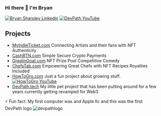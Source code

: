 ### Hi there 👋 I'm Bryan 

[![Bryan Sharpley Linkedin](https://img.shields.io/badge/LinkedIn-0077B5?style=for-the-badge&logo=linkedin&logoColor=white)](https://www.linkedin.com/in/bsharpley/)
[![DevPath YouTube](https://img.shields.io/badge/YouTube-FF0000?style=for-the-badge&logo=youtube&logoColor=white)](https://www.youtube.com/channel/UCpprazufqp6UCSqwCv2ua6g)



## Projects

- [MyIndieTicket.com](https://myindieticket.com) Connecting Artists and their fans with NFT Authenticity
- [CashBTN.com](https://cashbtn.com) Simple Secure Crypto Payments
- [GigglinGoat.com](https://gigglingoat.com) NFT Prize Pool Competitive Comedy
- [ChefsTab.com](https://chefstab.com) Empowering Great Chefs with NFT Recipes Royalties Included
- [HowToGro.com](https://howtogro.com) Just a fun project about growing stuff. [![HowToGro YouTube](https://img.shields.io/badge/YouTube-FF0000?style=for-the-badge&logo=youtube&logoColor=white)](https://www.youtube.com/channel/UC7gCZJ7Of3LmQ_lK5X-Rhmw)
- [DevPath.tech](https://devpath.tech) My little pet project that has been putting around for a few years currently getting revamped for Web3



⚡ Fun fact: My first computer was and Apple IIc and this was the first DevPath logo ![devpathlogo](https://user-images.githubusercontent.com/17731807/185766107-8dd13f16-5fe8-446e-989a-fb7196af46d8.png)
